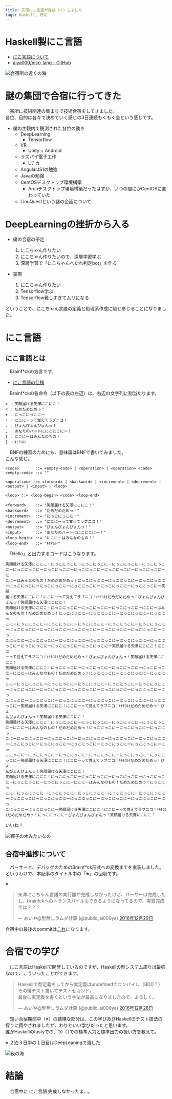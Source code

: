```yaml
---
title: 矢澤にこ言語が完成（※）しました
tags: Haskell, 日記
---
```


# Haskell製にこ言語

- [にこ言語について](#about-nico-lang)
- [aiya000/nico-lang - GitHub](https://github.com/aiya000/nico-lang)

![合宿所の近くの海](/images/posts/2016-12-30-study_camp_with_nico_lang/sea.png)


# 謎の集団で合宿に行ってきた
　某所に技術関連の集まりで技術合宿をしてきました。  
各位、目的は各々で決めていく感じの3日連続もくもく会という感じです。

- 僕の主観内で観測された各位の動き
    - DeepLearning
        - Tensorflow
    - VR
        - Unity + Android
    - ラズパイ電子工作
        - Lチカ
    - AngularJS1の勉強
    - Javaの勉強
    - CentOSデスクトップ環境構築
        - Archデスクトップ環境構築だったはずが、いつの間にかCentOSに変わっていた
    - LinuQuestという謎の企画について


# DeepLearningの挫折から入る

- 僕の合宿の予定
    1. にこちゃん作りたい
    2. にこちゃん作りたいので、深層学習学ぶ
    3. 深層学習で「にこちゃんへたれ判定bot」を作る

- 実際
    1. にこちゃん作りたい
    2. Tensorflow学ぶ
    3. Tensorflow難しすぎてムリになる

ということで、にこちゃん言語の定義と処理系作成に馳せ参じることになりました。


# <a name="about-nico-lang">にこ言語</a>
## にこ言語とは
　Brainf\*ckの方言です。

- [にこ言語の仕様](https://github.com/aiya000/nico-lang/blob/master/BNF.md)

　Brainf\*ckの各命令（以下の表の左辺）は、右辺の文字列に割当たります。

```
> : 笑顔届ける矢澤にこにこ！
< : だめだめだめっ！
+ : にっこにっこにー
- : にこにーって覚えてラブニコ！
. : ぴょんぴょんぴょんっ！
, : あなたのハートににこにこにー！
[ : にこにーはみんなのもの！
] : ｷﾓﾁﾜﾙｲ
```

　BNFの練習のためにも、意味論はBNFで書いてみました。  
こんな感じ。

```bnf
<code>       ::= <empty-code> | <operation> | <operation> <code>
<empty-code> ::= ""

<operation> ::= <forward> | <backword> | <increment> | <decrement> | <output> | <input> | <loop>

<loop> ::= <loop-begin> <code> <loop-end>

<forward>    ::= "笑顔届ける矢澤にこにこ！"
<backword>   ::= "だめだめだめっ！"
<increment>  ::= "にっこにっこにー"
<decrement>  ::= "にこにーって覚えてラブニコ！"
<output>     ::= "ぴょんぴょんぴょんっ！"
<input>      ::= "あなたのハートににこにこにー！"
<loop-begin> ::= "にこにーはみんなのもの！"
<loop-end>   ::= "ｷﾓﾁﾜﾙｲ"
```

　「Hello」と出力するコードはこうなります。

```
笑顔届ける矢澤にこにこ！にっこにっこにーにっこにっこにーにっこにっこにーにっこにっこにーにっこにっこにーにっこにっこにーにっこにっこにーにっこにっこにーにっこにっこにーに
こにーはみんなのもの！だめだめだめっ！にっこにっこにーにっこにっこにーにっこにっこにーにっこにっこにーにっこにっこにーにっこにっこにーにっこにっこにーにっこにっこにー笑顔
届ける矢澤にこにこ！にこにーって覚えてラブニコ！ｷﾓﾁﾜﾙｲだめだめだめっ！ぴょんぴょんぴょんっ！笑顔届ける矢澤にこにこ！
笑顔届ける矢澤にこにこ！にっこにっこにーにっこにっこにーにっこにっこにーにこにーはみんなのもの！だめだめだめっ！にっこにっこにーにっこにっこにーにっこにっこにーにっこにっ
こにーにっこにっこにーにっこにっこにーにっこにっこにーにっこにっこにーにっこにっこにーにっこにっこにーにっこにっこにーにっこにっこにーにっこにっこにーにっこにっこにーにっ
こにっこにーにっこにっこにーにっこにっこにーにっこにっこにーにっこにっこにーにっこにっこにーにっこにっこにーにっこにっこにーにっこにっこにー笑顔届ける矢澤にこにこ！にこに
ーって覚えてラブニコ！ｷﾓﾁﾜﾙｲだめだめだめっ！ぴょんぴょんぴょんっ！笑顔届ける矢澤にこにこ！
笑顔届ける矢澤にこにこ！にっこにっこにーにっこにっこにーにっこにっこにーにっこにっこにーにこにーはみんなのもの！だめだめだめっ！にっこにっこにーにっこにっこにーにっこにっ
こにーにっこにっこにーにっこにっこにーにっこにっこにーにっこにっこにーにっこにっこにーにっこにっこにーにっこにっこにーにっこにっこにーにっこにっこにーにっこにっこにーにっ
こにっこにーにっこにっこにーにっこにっこにーにっこにっこにーにっこにっこにーにっこにっこにー笑顔届ける矢澤にこにこ！にこにーって覚えてラブニコ！ｷﾓﾁﾜﾙｲだめだめだめっ！ぴょ
んぴょんぴょんっ！笑顔届ける矢澤にこにこ！
笑顔届ける矢澤にこにこ！にっこにっこにーにっこにっこにーにっこにっこにーにっこにっこにーにこにーはみんなのもの！だめだめだめっ！にっこにっこにーにっこにっこにーにっこにっ
こにーにっこにっこにーにっこにっこにーにっこにっこにーにっこにっこにーにっこにっこにーにっこにっこにーにっこにっこにーにっこにっこにーにっこにっこにーにっこにっこにーにっ
こにっこにーにっこにっこにーにっこにっこにーにっこにっこにーにっこにっこにーにっこにっこにー笑顔届ける矢澤にこにこ！にこにーって覚えてラブニコ！ｷﾓﾁﾜﾙｲだめだめだめっ！ぴょ
んぴょんぴょんっ！笑顔届ける矢澤にこにこ！
笑顔届ける矢澤にこにこ！にっこにっこにーにっこにっこにーにっこにっこにーにっこにっこにーにっこにっこにーにっこにっこにーにこにーはみんなのもの！だめだめだめっ！にっこにっ
こにーにっこにっこにーにっこにっこにーにっこにっこにーにっこにっこにーにっこにっこにーにっこにっこにーにっこにっこにーにっこにっこにーにっこにっこにーにっこにっこにーにっ
こにっこにーにっこにっこにー笑顔届ける矢澤にこにこ！にこにーって覚えてラブニコ！ｷﾓﾁﾜﾙｲだめだめだめっ！にっこにっこにーぴょんぴょんぴょんっ！笑顔届ける矢澤にこにこ！
```

いいね！

![椰子の木みたいなの](/images/posts/2016-12-30-study_camp_with_nico_lang/wood.png)


## 合宿中進捗について
　パーサーと、デバッグのためのBrainf\*ck形式への変換までを実装しました。  
というわけで、本記事のタイトル中の「**※**」の回収です。

※
<blockquote class="twitter-tweet" data-lang="ja"><p lang="ja" dir="ltr">矢澤にこちゃん言語の実行器が完成しなかったけど、パーサーは完成したし、brainfckへのトランスパイルもできるようになってるので、実質完成では？？？</p>&mdash; あいや@型無しラムダ計算 (@public_ai000ya) <a href="https://twitter.com/public_ai000ya/status/814308640714674176">2016年12月29日</a></blockquote>
<script async src="//platform.twitter.com/widgets.js" charset="utf-8"></script>

合宿中の最後のcommitは[これ](https://github.com/aiya000/nico-lang/commit/c10f0418d2c8011baddd23ef731f362aa258e5a9)になります。


# 合宿での学び
　にこ言語はHaskellで開発しているのですが、Haskellの型システム周りは最強なので、こういったことができます。

<blockquote class="twitter-tweet" data-lang="ja"><p lang="ja" dir="ltr">Haskellで型定義をしてから実定義はundefinedでコンパイル（BDD？）<br>その後テスト書いてテストセカンド。<br>最後に実定義を書くという手法が最高になりましたので、よろしく。</p>&mdash; あいや@型無しラムダ計算 (@public_ai000ya) <a href="https://twitter.com/public_ai000ya/status/814072579681984513">2016年12月28日</a></blockquote>
<script async src="//platform.twitter.com/widgets.js" charset="utf-8"></script>

　短い合宿期間中（※）の結構な部分は、この学び及びHaskellのテスト技法の探りに費やされましたが、わりといい学びだったと思います。  
誰かHaskellのtastyでの、`IO ()`での標準入力と標準出力の扱い方を教えて。

※ ２泊３日中の１日目はDeepLeaningで潰した

![夜の海](/images/posts/2016-12-30-study_camp_with_nico_lang/at_night.png)


# 結論
　合宿中に にこ言語 完成しなかったよ…。
